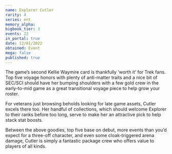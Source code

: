 ```yaml
---
name: Explorer Cutler
rarity: 4
series: ent
memory_alpha:
bigbook_tier: 3
events: 22
in_portal: true
date: 12/01/2022
obtained: Event
mega: false
published: true
---
```


The game’s second Kellie Waymire card is thankfully ‘worth it’ for Trek fans. Top five voyage honors with plenty of anti-matter traits and a nice bit of SEC/SCI should have her bumping shoulders with a few gold crew in the early-to-mid game as a great transitional voyage piece to help grow your roster.

For veterans just browsing beholds looking for late game assets, Cutler excels there too. Her handful of collections, which should welcome Explorer to their ranks before too long, serve to make her an attractive pick to help stack stat boosts.

Between the above goodies, top five base on debut, more events than you’d expect for a three-off character, and even some cloak-triggered arena damage, Cutler is simply a fantastic package crew who offers value to players of all kinds.
